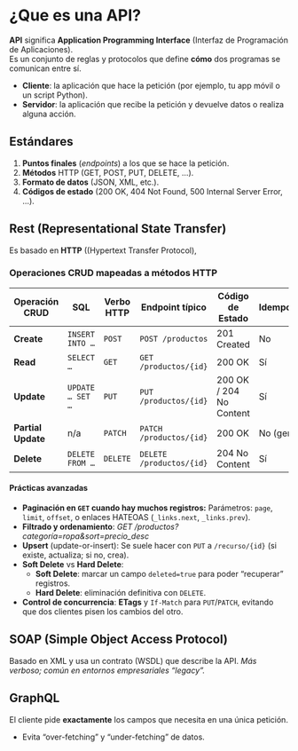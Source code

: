 # ¿Que es una API?
**API** significa **Application Programming Interface** (Interfaz de Programación de Aplicaciones).  
Es un conjunto de reglas y protocolos que define **cómo** dos programas se comunican entre sí.

- **Cliente**: la aplicación que hace la petición (por ejemplo, tu app móvil o un script Python).
- **Servidor**: la aplicación que recibe la petición y devuelve datos o realiza alguna acción.

## Estándares
1) **Puntos finales** (_endpoints_) a los que se hace la petición.
2) **Métodos** HTTP (GET, POST, PUT, DELETE, …).
3) **Formato de datos** (JSON, XML, etc.).
4) **Códigos de estado** (200 OK, 404 Not Found, 500 Internal Server Error, …).

## Rest (Representational State Transfer)
Es basado en **HTTP** ((Hypertext Transfer Protocol), 
### Operaciones CRUD mapeadas a métodos HTTP

| Operación CRUD     | SQL              | Verbo HTTP | Endpoint típico          | Código de Estado        | Idempotencia |
| ------------------ | ---------------- | ---------- | ------------------------ | ----------------------- | ------------ |
| **Create**         | `INSERT INTO …`  | `POST`     | `POST /productos`        | 201 Created             | No           |
| **Read**           | `SELECT …`       | `GET`      | `GET /productos/{id}`    | 200 OK                  | Sí           |
| **Update**         | `UPDATE … SET …` | `PUT`      | `PUT /productos/{id}`    | 200 OK / 204 No Content | Sí           |
| **Partial Update** | n/a              | `PATCH`    | `PATCH /productos/{id}`  | 200 OK                  | No (general) |
| **Delete**         | `DELETE FROM …`  | `DELETE`   | `DELETE /productos/{id}` | 204 No Content          | Sí           |
#### Prácticas avanzadas
- **Paginación en `GET` cuando hay muchos registros:** Parámetros: `page`, `limit`, `offset`, o enlaces HATEOAS (`_links.next`, `_links.prev`).
- **Filtrado y ordenamiento**: _GET /productos?categoría=ropa&sort=precio_desc_
- **Upsert** (update-or-insert): Se suele hacer con `PUT` a `/recurso/{id}` (si existe, actualiza; si no, crea).
- **Soft Delete** vs **Hard Delete**:
	- **Soft Delete**: marcar un campo `deleted=true` para poder “recuperar” registros.
	- **Hard Delete**: eliminación definitiva con `DELETE`.
- **Control de concurrencia**: **ETags** y `If-Match` para `PUT`/`PATCH`, evitando que dos clientes pisen los cambios del otro.
## SOAP (Simple Object Access Protocol)
Basado en XML y usa un contrato (WSDL) que describe la API. _Más verboso; común en entornos empresariales “legacy”._

## GraphQL
El cliente pide **exactamente** los campos que necesita en una única petición.
- Evita “over-fetching” y “under-fetching” de datos.